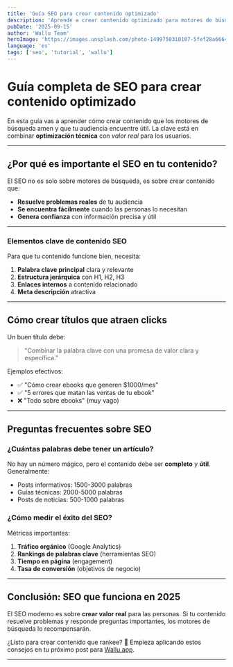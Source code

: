 ```yaml
---
title: 'Guía SEO para crear contenido optimizado'
description: 'Aprende a crear contenido optimizado para motores de búsqueda que genere más tráfico y conversiones.'
pubDate: '2025-09-15'
author: 'Wallu Team'
heroImage: 'https://images.unsplash.com/photo-1499750310107-5fef28a66643?w=800&h=400&fit=crop'
language: 'es'
tags: ['seo', 'tutorial', 'wallu']
---
```


# Guía completa de SEO para crear contenido optimizado

En esta guía vas a aprender cómo crear contenido que los motores de búsqueda amen y que tu audiencia encuentre útil. La clave está en combinar **optimización técnica** con *valor real* para los usuarios.

---

## ¿Por qué es importante el SEO en tu contenido?

El SEO no es solo sobre motores de búsqueda, es sobre crear contenido que:

- **Resuelve problemas reales** de tu audiencia  
- **Se encuentra fácilmente** cuando las personas lo necesitan  
- **Genera confianza** con información precisa y útil

---

### Elementos clave de contenido SEO

Para que tu contenido funcione bien, necesita:

1. **Palabra clave principal** clara y relevante
2. **Estructura jerárquica** con H1, H2, H3
3. **Enlaces internos** a contenido relacionado
4. **Meta descripción** atractiva

---

## Cómo crear títulos que atraen clicks

Un buen título debe:

> "Combinar la palabra clave con una promesa de valor clara y específica."

Ejemplos efectivos:
- ✅ "Cómo crear ebooks que generen $1000/mes"
- ✅ "5 errores que matan las ventas de tu ebook"
- ❌ "Todo sobre ebooks" (muy vago)

---

## Preguntas frecuentes sobre SEO

### ¿Cuántas palabras debe tener un artículo?

No hay un número mágico, pero el contenido debe ser **completo** y **útil**. Generalmente:
- Posts informativos: 1500-3000 palabras
- Guías técnicas: 2000-5000 palabras
- Posts de noticias: 500-1000 palabras

### ¿Cómo medir el éxito del SEO?

Métricas importantes:
1. **Tráfico orgánico** (Google Analytics)
2. **Rankings de palabras clave** (herramientas SEO)
3. **Tiempo en página** (engagement)
4. **Tasa de conversión** (objetivos de negocio)

---

## Conclusión: SEO que funciona en 2025

El SEO moderno es sobre **crear valor real** para las personas. Si tu contenido resuelve problemas y responde preguntas importantes, los motores de búsqueda lo recompensarán.

¿Listo para crear contenido que rankee? 🚀 Empieza aplicando estos consejos en tu próximo post para [Wallu.app](https://wallu.app).

---